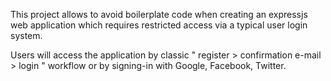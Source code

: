 This project allows to avoid boilerplate code when creating an expressjs web application which requires restricted access via a typical user login system.

Users will access the application by classic " register > confirmation e-mail > login " workflow or by signing-in with Google, Facebook, Twitter.